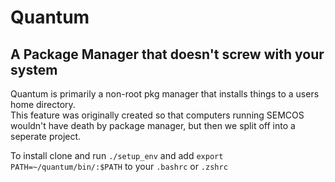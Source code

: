 # Quantum
## A Package Manager that doesn't screw with your system

Quantum is primarily a non-root pkg manager that installs things to a users home directory.<br>This feature was originally created so that computers running SEMCOS wouldn't have death by package manager, but then we split off into a seperate project. 

To install clone and run
`./setup_env` and add `export PATH=~/quantum/bin/:$PATH` to your `.bashrc` or `.zshrc`
